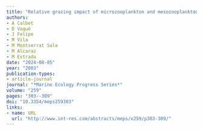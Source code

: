 ```yaml
---
title: "Relative grazing impact of microzooplankton and mesozooplankton on a bloom of the toxic dinoflagellate Alexandrium minutum"
authors:
- A Calbet
- D Vaqué
- J Felipe
- M Vila
- M Montserrat Sala
- M Alcaraz
- M Estrada
date: "2024-08-05"
year: "2003"
publication-types:
- article-journal
journal: "*Marine Ecology Progress Series*"
volume: "259"
pages: "303--309"
doi: "10.3354/meps259303"
links:
- name: URL
  url: "http://www.int-res.com/abstracts/meps/v259/p303-309/"
---
```

